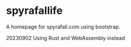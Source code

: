# spyrafallife
A homepage for spyrafall.com using bootstrap.

20230902 Using Rust and WebAssembly instead


